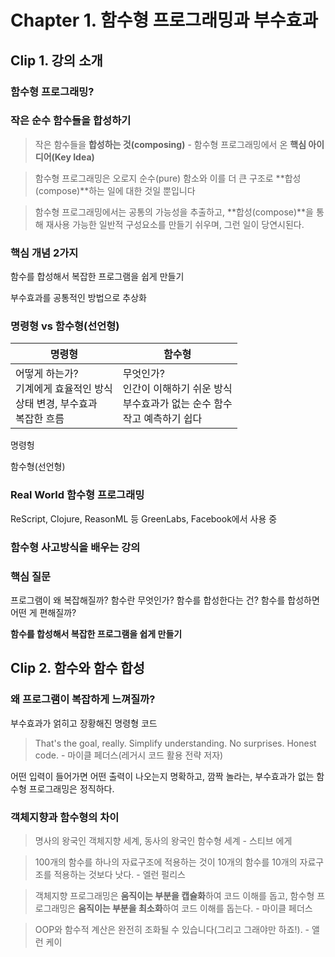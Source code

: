 # Chapter 1. 함수형 프로그래밍과 부수효과

## Clip 1. 강의 소개

### 함수형 프로그래밍?

### 작은 순수 함수들을 합성하기

> 작은 함수들을 **합성하는 것(composing)** - 함수형 프로그래밍에서 온 **핵심 아이디어(Key Idea)**

> 함수형 프로그래밍은 오로지 순수(pure) 함소와 이를 더 큰 구조로 **합성(compose)**하는 일에 대한 것일 뿐입니다

> 함수형 프로그래밍에서는 공통의 가능성을 추출하고, **합성(compose)**을 통해 재사용 가능한 일반적 구성요소를 만들기 쉬우며, 그런 일이 당연시된다.

### 핵심 개념 2가지

함수를 합성해서 복잡한 프로그램을 쉽게 만들기

부수효과를 공통적인 방법으로 추상화

### 명령형 vs 함수형(선언형)

| 명령형                                                                               | 함수형                                                                                          |
| ------------------------------------------------------------------------------------ | ----------------------------------------------------------------------------------------------- |
| 어떻게 하는가?<br />기계에게 효율적인 방식<br />상태 변경, 부수효과<br />복잡한 흐름 | 무엇인가?<br />인간이 이해하기 쉬운 방식<br />부수효과가 없는 순수 함수<br />작고 예측하기 쉽다 |

명령헝

함수형(선언형)<br />

### Real World 함수형 프로그래밍

ReScript, Clojure, ReasonML 등 GreenLabs, Facebook에서 사용 중

### 함수형 사고방식을 배우는 강의

### 핵심 질문

프로그램이 왜 복잡해질까?
함수란 무엇인가?
함수를 합성한다는 건?
함수를 합성하면 어떤 게 편해질까?

**함수를 합성해서 복잡한 프로그램을 쉽게 만들기**

## Clip 2. 함수와 함수 합성

### 왜 프로그램이 복잡하게 느껴질까?

부수효과가 얽히고 장황해진 명령형 코드

> That's the goal, really. Simplify understanding. No surprises. Honest code. - 마이클 페더스(레거시 코드 활용 전략 저자)

어떤 입력이 들어가면 어떤 출력이 나오는지 명확하고, 깜짝 놀라는, 부수효과가 없는 함수형 프로그래밍은 정직하다.

### 객체지향과 함수형의 차이

> 명사의 왕국인 객체지향 세계, 동사의 왕국인 함수형 세계 - 스티브 에게

> 100개의 함수를 하나의 자료구조에 적용하는 것이 10개의 함수를 10개의 자료구조를 적용하는 것보다 낫다. - 엘런 펄리스

> 객체지향 프로그래밍은 **움직이는 부분을 캡슐화**하여 코드 이해를 돕고, 함수형 프로그래밍은 **움직이는 부분을 최소화**하여 코드 이해를 돕는다. - 마이클 페더스

> OOP와 함수적 계산은 완전히 조화될 수 있습니다(그리고 그래야만 하죠!). - 앨런 케이
